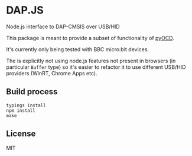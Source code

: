 # DAP.JS

Node.js interface to DAP-CMSIS over USB/HID

This package is meant to provide a subset of functionality of [pyOCD](https://github.com/mbedmicro/pyOCD).

It's currently only being tested with BBC micro:bit devices.

The is explicitly not using node.js features not present in browsers (in particular `Buffer` type)
so it's easier to refactor it to use different USB/HID providers (WinRT, Chrome Apps etc).

## Build process

```
typings install
npm install
make
```

## License

MIT


